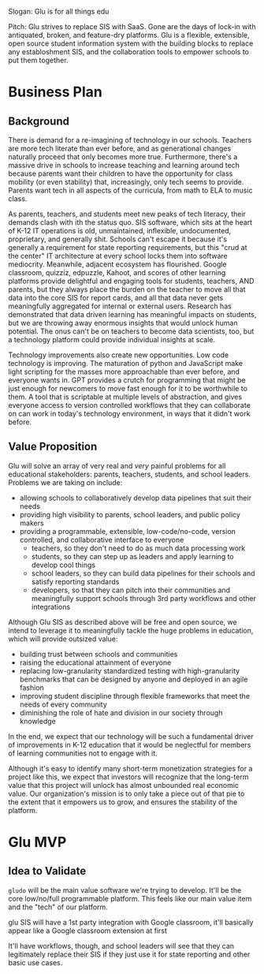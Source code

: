 Slogan: Glu is for all things edu

Pitch: Glu strives to replace SIS with SaaS. Gone are the days of lock-in with
antiquated, broken, and feature-dry platforms. Glu is a flexible, extensible,
open source student information system with the building blocks to replace any
establoshment SIS, and the collaboration tools to empower schools to put them
together.

# Business Plan

## Background

There is demand for a re-imagining of technology in our schools. Teachers are
more tech literate than ever before, and as generational changes naturally
proceed that only becomes more true. Furthermore, there's a massive drive in
schools to increase teaching and learning around tech because parents want
their children to have the opportunity for class mobility (or even stability)
that, increasingly, only tech seems to provide. Parents want tech in all
aspects of the curricula, from math to ELA to music class. 

As parents, teachers, and students meet new peaks of tech literacy, their
demands clash with ith the status quo. SIS software, which sits at the heart of
K-12 IT operations is old, unmaintained, inflexible, undocumented, proprietary,
and generally shit. Schools can't escape it because it's generally a
requirement for state reporting requirements, but this "crud at the center" IT
architecture at every school locks them into software mediocrity. Meanwhile,
adjacent ecosystem has flourished. Google classroom, quizziz, edpuzzle, Kahoot,
and scores of other learning platforms provide delightful and engaging tools
for students, teachers, AND parents, but they always place the burden on the
teacher to move all that data into the core SIS for report cards, and all that
data never gets meaningfully aggregated for internal or external users.
Research has demonstrated that data driven learning has meaningful impacts on
students, but we are throwing away enormous insights that would unlock human
potential. The onus can't be on teachers to become data scientists, too, but a
technology platform could provide individual insights at scale.

Technology improvements also create new opportunities. Low code technology is
improving. The maturation of python and JavaScript make light scripting for the
masses more approachable than ever before, and everyone wants in. GPT provides
a crutch for programming that might be just enough for newcomers to move fast
enough for it to be worthwhile to them. A tool that is scriptable at multiple
levels of abstraction, and gives everyone access to version controlled
workflows that they can collaborate on can work in today's technology
environment, in ways that it didn't work before. 

## Value Proposition

Glu will solve an array of very real and _very_ painful problems for all
educational stakeholders: parents, teachers, students, and school leaders.
Problems we are taking on include:

- allowing schools to collaboratively develop data pipelines that suit their
  needs
- providing high visibility to parents, school leaders, and public policy
  makers
- providing a programmable, extensible, low-code/no-code, version controlled,
  and collaborative interface to everyone
  - teachers, so they don't need to do as much data processing work
  - students, so they can step up as leaders and apply learning to develop cool
    things
  - school leaders, so they can build data pipelines for their schools and
    satisfy reporting standards
  - developers, so that they can pitch into their communities and meaningfully
    support schools through 3rd party workflows and other integrations

Although Glu SIS as described above will be free and open source, we intend to
leverage it to meaningfully tackle the huge problems in education, which will
provide outsized value:

- building trust between schools and communities
- raising the educational attainment of everyone
- replacing low-granularity standardized testing with high-granularity
  benchmarks that can be designed by anyone and deployed in an agile fashion
- improving student discipline through flexible frameworks that meet the needs
  of every community
- diminishing the role of hate and division in our society through knowledge

In the end, we expect that our technology will be such a fundamental driver of
improvements in K-12 education that it would be neglectful for members of
learning communities not to engage with it.

Although it's easy to identify many short-term monetization strategies for a
project like this, we expect that investors will recognize that the
long-term value that this project will unlock has almost unbounded real
economic value. Our organization's mission is to only take a piece out of that
pie to the extent that it empowers us to grow, and ensures the stability of the
platform.

# Glu MVP

## Idea to Validate

`gludo` will be the main value software we're trying to develop. It'll be the
core low/no/full programmable platform. This feels like our main value item
and the "tech" of our platform.

glu SIS will have a 1st party integration with Google classroom, it'll
basically appear like a Google classroom extension at first

It'll have workflows, though, and school leaders will see that they can
legitimately replace their SIS if they just use it for state reporting and
other basic use cases.

